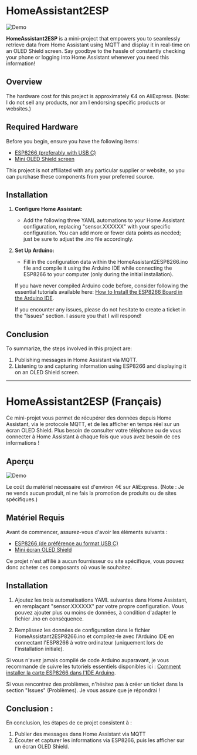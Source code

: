# HomeAssistant2ESP

![Demo](https://github.com/nejib1/HomeAssistant2ESP/assets/10485460/52300a29-c2a6-447e-9a5b-595aa5d7d070)

**HomeAssistant2ESP** is a mini-project that empowers you to seamlessly retrieve data from Home Assistant using MQTT and display it in real-time on an OLED Shield screen. Say goodbye to the hassle of constantly checking your phone or logging into Home Assistant whenever you need this information!

## Overview

The hardware cost for this project is approximately €4 on AliExpress. (Note: I do not sell any products, nor am I endorsing specific products or websites.)

## Required Hardware

Before you begin, ensure you have the following items:
- [ESP8266 (preferably with USB C)](https://fr.aliexpress.com/item/32651747570.html)
- [Mini OLED Shield screen](https://fr.aliexpress.com/item/1005005334479829.html)

This project is not affiliated with any particular supplier or website, so you can purchase these components from your preferred source.

## Installation

1. **Configure Home Assistant:**
   - Add the following three YAML automations to your Home Assistant configuration, replacing "sensor.XXXXXX" with your specific configuration. You can add more or fewer data points as needed; just be sure to adjust the .ino file accordingly.

2. **Set Up Arduino:**
   - Fill in the configuration data within the HomeAssistant2ESP8266.ino file and compile it using the Arduino IDE while connecting the ESP8266 to your computer (only during the initial installation).

   If you have never compiled Arduino code before, consider following the essential tutorials available here: [How to Install the ESP8266 Board in the Arduino IDE](https://randomnerdtutorials.com/how-to-install-esp8266-board-arduino-ide/).

   If you encounter any issues, please do not hesitate to create a ticket in the "Issues" section. I assure you that I will respond!

## Conclusion

To summarize, the steps involved in this project are:

1. Publishing messages in Home Assistant via MQTT.
2. Listening to and capturing information using ESP8266 and displaying it on an OLED Shield screen.

---

# HomeAssistant2ESP (Français)

Ce mini-projet vous permet de récupérer des données depuis Home Assistant, via le protocole MQTT, et de les afficher en temps réel sur un écran OLED Shield. Plus besoin de consulter votre téléphone ou de vous connecter à Home Assistant à chaque fois que vous avez besoin de ces informations !

## Aperçu

![Demo](https://github.com/nejib1/HomeAssistant2ESP/assets/10485460/52300a29-c2a6-447e-9a5b-595aa5d7d070)

Le coût du matériel nécessaire est d'environ 4€ sur AliExpress. (Note : Je ne vends aucun produit, ni ne fais la promotion de produits ou de sites spécifiques.)

## Matériel Requis

Avant de commencer, assurez-vous d'avoir les éléments suivants :
- [ESP8266 (de préférence au format USB C)](https://fr.aliexpress.com/item/32651747570.html)
- [Mini écran OLED Shield](https://fr.aliexpress.com/item/1005005334479829.html)

Ce projet n'est affilié à aucun fournisseur ou site spécifique, vous pouvez donc acheter ces composants où vous le souhaitez.

## Installation

1. Ajoutez les trois automatisations YAML suivantes dans Home Assistant, en remplaçant "sensor.XXXXXX" par votre propre configuration. Vous pouvez ajouter plus ou moins de données, à condition d'adapter le fichier .ino en conséquence.

2. Remplissez les données de configuration dans le fichier HomeAssistant2ESP8266.ino et compilez-le avec l'Arduino IDE en connectant l'ESP8266 à votre ordinateur (uniquement lors de l'installation initiale).

Si vous n'avez jamais compilé de code Arduino auparavant, je vous recommande de suivre les tutoriels essentiels disponibles ici : [Comment installer la carte ESP8266 dans l'IDE Arduino](https://randomnerdtutorials.com/how-to-install-esp8266-board-arduino-ide/).

Si vous rencontrez des problèmes, n'hésitez pas à créer un ticket dans la section "Issues" (Problèmes). Je vous assure que je répondrai !

## Conclusion :

En conclusion, les étapes de ce projet consistent à :

1) Publier des messages dans Home Assistant via MQTT
2) Écouter et capturer les informations via ESP8266, puis les afficher sur un écran OLED Shield.

